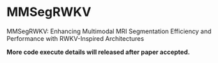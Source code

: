 # MMSegRWKV
MMSegRWKV: Enhancing Multimodal MRI Segmentation Efficiency and Performance with RWKV-Inspired Architectures

**More code execute details will released after paper accepted.** 
